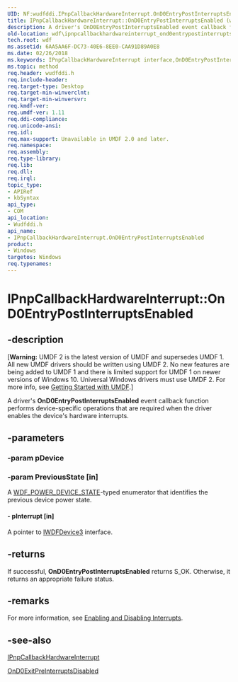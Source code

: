 ```yaml
---
UID: NF:wudfddi.IPnpCallbackHardwareInterrupt.OnD0EntryPostInterruptsEnabled
title: IPnpCallbackHardwareInterrupt::OnD0EntryPostInterruptsEnabled (wudfddi.h)
description: A driver's OnD0EntryPostInterruptsEnabled event callback function performs device-specific operations that are required when the driver enables the device's hardware interrupts.
old-location: wdf\ipnpcallbackhardwareinterrupt_ond0entrypostinterruptsenabled.htm
tech.root: wdf
ms.assetid: 6AA5AA6F-DC73-40E6-8EE0-CAA91D89A0E8
ms.date: 02/26/2018
ms.keywords: IPnpCallbackHardwareInterrupt interface,OnD0EntryPostInterruptsEnabled method, IPnpCallbackHardwareInterrupt.OnD0EntryPostInterruptsEnabled, IPnpCallbackHardwareInterrupt::OnD0EntryPostInterruptsEnabled, OnD0EntryPostInterruptsEnabled, OnD0EntryPostInterruptsEnabled method, OnD0EntryPostInterruptsEnabled method,IPnpCallbackHardwareInterrupt interface, umdf.ipnpcallbackhardwareinterrupt_ond0entrypostinterruptsenabled, wdf.ipnpcallbackhardwareinterrupt_ond0entrypostinterruptsenabled, wudfddi/IPnpCallbackHardwareInterrupt::OnD0EntryPostInterruptsEnabled
ms.topic: method
req.header: wudfddi.h
req.include-header: 
req.target-type: Desktop
req.target-min-winverclnt: 
req.target-min-winversvr: 
req.kmdf-ver: 
req.umdf-ver: 1.11
req.ddi-compliance: 
req.unicode-ansi: 
req.idl: 
req.max-support: Unavailable in UMDF 2.0 and later.
req.namespace: 
req.assembly: 
req.type-library: 
req.lib: 
req.dll: 
req.irql: 
topic_type:
- APIRef
- kbSyntax
api_type:
- COM
api_location:
- Wudfddi.h
api_name:
- IPnpCallbackHardwareInterrupt.OnD0EntryPostInterruptsEnabled
product:
- Windows
targetos: Windows
req.typenames: 
---
```


# IPnpCallbackHardwareInterrupt::OnD0EntryPostInterruptsEnabled


## -description


<p class="CCE_Message">[<b>Warning:</b> UMDF 2 is the latest version of UMDF and supersedes UMDF 1.  All new UMDF drivers should be written using UMDF 2.  No new features are being added to UMDF 1 and there is limited support for UMDF 1 on newer versions of Windows 10.  Universal Windows drivers must use UMDF 2.  For more info, see <a href="https://docs.microsoft.com/windows-hardware/drivers/wdf/getting-started-with-umdf-version-2">Getting Started with UMDF</a>.]

A driver's <b>OnD0EntryPostInterruptsEnabled</b> event callback function performs device-specific operations that are required when the driver enables the device's hardware interrupts.


## -parameters




### -param pDevice




### -param PreviousState [in]

A <a href="https://msdn.microsoft.com/library/windows/hardware/ff552421">WDF_POWER_DEVICE_STATE</a>-typed enumerator that identifies the previous device power state.


#### - pInterrupt [in]

A pointer to <a href="https://msdn.microsoft.com/library/windows/hardware/hh451197">IWDFDevice3</a> interface.


## -returns



If successful, <b>OnD0EntryPostInterruptsEnabled</b> returns S_OK. Otherwise, it returns an appropriate failure status.




## -remarks



For more information, see <a href="https://msdn.microsoft.com/432907e7-05a3-4a99-a291-33bd1eefa94c">Enabling and Disabling Interrupts</a>.




## -see-also




<a href="https://msdn.microsoft.com/library/windows/hardware/hh439744">IPnpCallbackHardwareInterrupt</a>



<a href="https://msdn.microsoft.com/library/windows/hardware/hh439755">OnD0ExitPreInterruptsDisabled</a>
 

 

